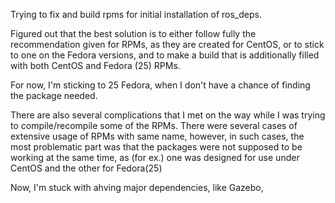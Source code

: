 Trying to fix and build rpms for initial installation of ros_deps. 

Figured out that the best solution is to either follow fully the recommendation given for RPMs, as they are created for CentOS, or to stick to one on the Fedora versions, and to make a build that is additionally filled with both CentOS and Fedora (25) RPMs.

For now, I'm sticking to 25 Fedora, when I don't have a chance of finding the package needed.

There are also several complications that I met on the way while I was trying to compile/recompile some of the RPMs. There were several cases of extensive usage of RPMs with same name, however, in such cases, the most problematic part was that the packages were not supposed to be working at the same time, as (for ex.) one was designed for use under CentOS and the other for Fedora(25)

Now, I'm stuck with ahving major dependencies, like Gazebo, 

